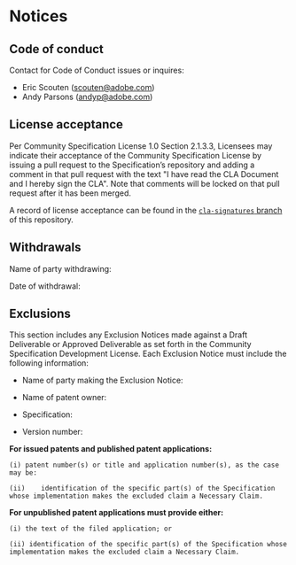 # Notices

## Code of conduct

Contact for Code of Conduct issues or inquires:
* Eric Scouten (scouten@adobe.com)
* Andy Parsons (andyp@adobe.com)

## License acceptance

Per Community Specification License 1.0 Section 2.1.3.3, Licensees may indicate their acceptance of the Community Specification License by issuing a pull request to the Specification’s repository and adding a comment in that pull request with the text "I have read the CLA Document and I hereby sign the CLA". Note that comments will be locked on that pull request after it has been merged.

A record of license acceptance can be found in the [`cla-signatures` branch](https://github.com/creator-assertions/endorsement-assertion/blob/cla-signatures/signatures/version1/cla.json) of this repository.

## Withdrawals

Name of party withdrawing:

Date of withdrawal:  

## Exclusions

This section includes any Exclusion Notices made against a Draft Deliverable or Approved Deliverable as set forth in the Community Specification Development License.  Each Exclusion Notice must include the following information:

-	Name of party making the Exclusion Notice:

-	Name of patent owner:

-	Specification:

-	Version number:

**For issued patents and published patent applications:**

	(i)	patent number(s) or title and application number(s), as the case may be:

	(ii)	identification of the specific part(s) of the Specification whose implementation makes the excluded claim a Necessary Claim.

**For unpublished patent applications must provide either:**

	(i) the text of the filed application; or
    
	(ii) identification of the specific part(s) of the Specification whose implementation makes the excluded claim a Necessary Claim.

